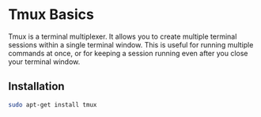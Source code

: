 # Tmux Basics

Tmux is a terminal multiplexer. It allows you to create multiple terminal sessions within a single terminal window. This is useful for running multiple commands at once, or for keeping a session running even after you close your terminal window.

## Installation

```bash
sudo apt-get install tmux
```